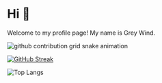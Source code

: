 # Hi 👋

Welcome to my profile page! My name is Grey Wind.

<picture>
  <source media="(prefers-color-scheme: dark)" srcset="https://hub.ggo.icu/Grey-Wind/Grey-Wind/raw/output/github-contribution-grid-snake-dark.svg">
  <source media="(prefers-color-scheme: light)" srcset="https://hub.ggo.icu/Grey-Wind/Grey-Wind/raw/output/github-contribution-grid-snake.svg">
  <img alt="github contribution grid snake animation" src="https://hub.ggo.icu/Grey-Wind/Grey-Wind/raw/output/github-contribution-grid-snake.svg">
</picture>

[![GitHub Streak](https://streak-stats.demolab.com?user=Grey-Wind&theme=buefy&border_radius=10&locale=zh_Hans)](https://git.io/streak-stats)<!-- 用了https://streak-stats.demolab.com/ -->

![Top Langs](https://github-readme-stats.vercel.app/api/top-langs/?username=Grey-Wind)

<!-- <div>
    <img  src="https://github-readme-stats.vercel.app/api/top-langs/?username=Grey-Wind&layout=compact"/>
</div> -->


<!-- [![Anurag's GitHub stats](https://github-readme-stats.vercel.app/api?username=Grey-Wind)](https://github.com/Grey-Wind/Grey-Wind/) -->
